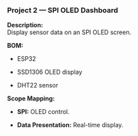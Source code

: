 ### **Project 2 — SPI OLED Dashboard**

**Description:**  
Display sensor data on an SPI OLED screen.

**BOM:**

- ESP32
    
- SSD1306 OLED display
    
- DHT22 sensor
    

**Scope Mapping:**

- **SPI:** OLED control.
    
- **Data Presentation:** Real-time display.